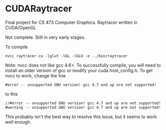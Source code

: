 CUDARaytracer
=============

Final project for CS 473 Computer Graphics. Raytracer written in CUDA/OpenGL

Not complete. Still in very early stages.

To compile

    nvcc raytracer.cu -lglut -lGL -lGLU -o ../bin/raytracer

Note: nvcc does not like gcc 4.6+. To successfully compile, you will need to install an older version of gcc or modify your cuda host_config.h. To get nvcc to work, change the line

    #error -- unsupported GNU version! gcc 4.7 and up are not supported!

to this

    //#error -- unsupported GNU version! gcc 4.7 and up are not supported!
    #warning -- unsupported GNU version! gcc 4.7 and up are not supported!

This probably isn't the best way to resolve this issue, but it seems to work well enough.